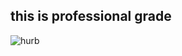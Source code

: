 ## **this** is professional grade

![hurb](https://cs.shsu.edu/dotAsset/05835d24-63bd-4a76-a63a-50dccf4144ad.jpg)
